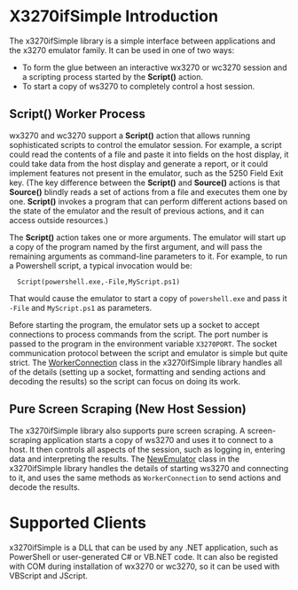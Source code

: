 
# X3270ifSimple Introduction
The x3270ifSimple library is a simple interface between applications and the x3270 emulator family. It can be used in one of two ways:
- To form the glue between an interactive wx3270 or wc3270 session and a scripting process started by the **Script()** action.
- To start a copy of ws3270 to completely control a host session.

## Script() Worker Process
wx3270 and wc3270 support a **Script()** action that allows running sophisticated scripts to control the emulator session. For example,
a script could read the contents of a file and paste it into fields on the host display, it could take data from the host display and
generate a report, or it could implement features not present in the emulator, such as the 5250 Field Exit key. (The key difference
between the **Script()** and **Source()** actions is that **Source()** blindly reads a set of actions from a file and executes them
one by one. **Script()** invokes a program that can perform different actions based on the state of the emulator and the result of
previous actions, and it can access outside resources.)

The **Script()** action takes one or more arguments.  The emulator will start up a copy of the program named by the first argument,
and will pass the remaining arguments as command-line parameters
to it. For example, to run a Powershell script, a typical invocation would be:
```
  Script(powershell.exe,-File,MyScript.ps1)
```
That would cause the emulator to start a copy of `powershell.exe` and pass it `-File` and `MyScript.ps1` as parameters.

Before starting the program, the emulator sets up a socket to accept connections to process commands from the script. The port number is
passed to the program in the environment variable `X3270PORT`. The socket communication protocol between the script and emulator is
simple but quite strict. The [WorkerConnection](../api/X3270if.WorkerConnection.html) class in the x3270ifSimple library handles
all of the details (setting up a socket, formatting and sending actions and decoding the results) so the script can focus on
doing its work.
## Pure Screen Scraping (New Host Session)
The x3270ifSimple library also supports pure screen scraping. A screen-scraping application starts a copy of ws3270 and uses it
to connect to a host. It then controls all aspects of the session, such as logging in, entering data and interpreting the results.
The [NewEmulator](../api/X3270if.NewEmulator.html) class in the x3270ifSimple library handles the details of starting
ws3270 and connecting to it, and uses the same methods as `WorkerConnection` to send actions and decode the results.
# Supported Clients
x3270ifSimple is a DLL that can be used by any .NET application, such as PowerShell or user-generated C# or VB.NET code. It can
also be registed with COM during installation of wx3270 or wc3270, so it can be used with VBScript and JScript.